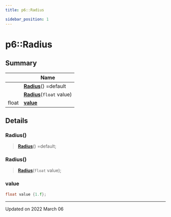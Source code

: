 ```yaml
---
title: p6::Radius

sidebar_position: 1
---
```


# p6::Radius







## Summary

|                | Name           |
| -------------- | -------------- |
| | **[Radius](/reference/Types/radius#radius)**() =default |
| | **[Radius](/reference/Types/radius#radius)**(`float` value) |
| float | **[value](/reference/Types/radius#value)**  |

## Details


### Radius()

> **[Radius](/reference/Types/radius#radius)**() =default;



### Radius()

> **[Radius](/reference/Types/radius#radius)**(`float` value);





### value

```cpp
float value {1.f};
```


-------------------------------

Updated on 2022 March 06
